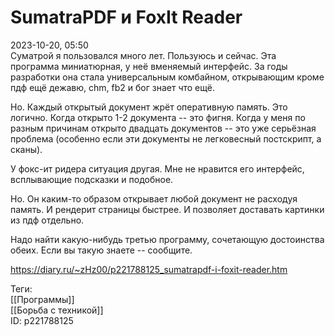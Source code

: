 SumatraPDF и FoxIt Reader
==========================

   
 2023-10-20, 05:50   
  Суматрой я пользовался много лет. Пользуюсь и сейчас. Эта программа миниатюрная, у неё вменяемый интерфейс. За годы разработки она стала универсальным комбайном, открывающим кроме пдф ещё дежавю, chm, fb2 и бог знает что ещё.   
   
 Но. Каждый открытый документ жрёт оперативную память. Это логично. Когда открыто 1-2 документа -- это фигня. Когда у меня по разным причинам открыто двадцать документов -- это уже серьёзная проблема (особенно если эти документы не легковесный постскрипт, а сканы).   
   
 У фокс-ит ридера ситуация другая. Мне не нравится его интерфейс, всплывающие подсказки и подобное.   
   
 Но. Он каким-то образом открывает любой документ не расходуя память. И рендерит страницы быстрее. И позволяет доставать картинки из пдф отдельно.   
   
 Надо найти какую-нибудь третью программу, сочетающую достоинства обеих. Если вы такую знаете -- сообщите.   
    
 <https://diary.ru/~zHz00/p221788125_sumatrapdf-i-foxit-reader.htm>   
   
 Теги:   
 [[Программы]]   
 [[Борьба с техникой]]   
 ID: p221788125